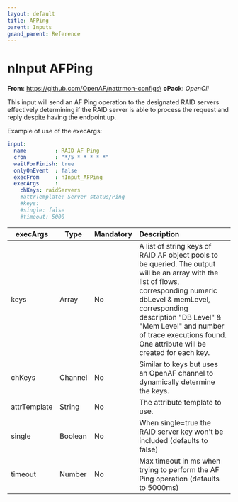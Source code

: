 ```yaml
---
layout: default
title: AFPing
parent: Inputs
grand_parent: Reference
---
```

# nInput AFPing

**From**: https://github.com/OpenAF/nattrmon-configs\
**oPack**: _OpenCli_

This input will send an AF Ping operation to the designated RAID servers effectively determining if the RAID server is able to process the request and reply despite having the endpoint up.

Example of use of the execArgs:

````yaml
input: 	
  name         : RAID AF Ping
  cron         : "*/5 * * * * *"
  waitForFinish: true
  onlyOnEvent  : false
  execFrom     : nInput_AFPing
  execArgs     :
    chKeys: raidServers
    #attrTemplate: Server status/Ping
    #keys:
    #single: false
    #timeout: 5000
````

| execArgs | Type | Mandatory | Description | 
| -------- | ---- | --------- |:----------- |
| keys | Array | No | A list of string keys of RAID AF object pools to be queried. The output will be an array with the list of flows, corresponding numeric dbLevel & memLevel, corresponding description "DB Level" & "Mem Level" and number of trace executions found. One attribute will be created for each key. |
| chKeys | Channel | No | Similar to keys but uses an OpenAF channel to dynamically determine the keys. |
| attrTemplate | String | No | The attribute template to use. |
| single | Boolean | No | When single=true the RAID server key won't be included (defaults to false)  |
| timeout | Number | No | Max timeout in ms when trying to perform the AF Ping operation (defaults to 5000ms)| 